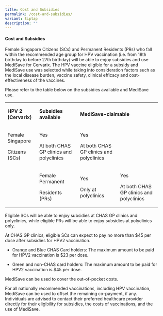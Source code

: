 ```yaml
---
title: Cost and Subsidies
permalink: /cost-and-subsidies/
variant: tiptap
description: ""
---
```

<h4>Cost and Subsidies</h4>
<p>Female Singapore Citizens (SCs) and Permanent Residents (PRs) who fall
within the recommended age group for HPV vaccination (i.e. from 18th birthday
to before 27th birthday) will be able to enjoy subsidies and use MediSave
for Cervarix. The HPV vaccine eligible for a subsidy and MediSave use was
selected while taking into consideration factors such as the local disease
burden, vaccine safety, clinical efficacy and cost-effectiveness of the
vaccines.</p>
<p>Please refer to the table below on the subsidies available and MediSave
use.</p>
<table style="minWidth: 100px">
<colgroup>
<col>
<col>
<col>
<col>
</colgroup>
<tbody>
<tr>
<td rowspan="1" colspan="1">
<p><strong>HPV 2 (Cervarix)</strong>
</p>
</td>
<td rowspan="1" colspan="1">
<p><strong>Subsidies available</strong>
</p>
</td>
<td rowspan="1" colspan="2">
<p><strong>MediSave-claimable</strong>
</p>
</td>
</tr>
<tr>
<td rowspan="1" colspan="1">
<p>Female Singapore</p>
<p>Citizens (SCs)</p>
</td>
<td rowspan="1" colspan="1">
<p>Yes</p>
<p>At both CHAS GP clinics and polyclinics</p>
</td>
<td rowspan="1" colspan="1">
<p>Yes</p>
<p>At both CHAS GP clinics and polyclinics</p>
</td>
<td rowspan="1" colspan="1">
<p></p>
</td>
</tr>
<tr>
<td rowspan="1" colspan="1">
<p></p>
</td>
<td rowspan="1" colspan="1">
<p>Female Permanent</p>
<p>Residents (PRs)</p>
</td>
<td rowspan="1" colspan="1">
<p>Yes</p>
<p>Only at polyclinics</p>
</td>
<td rowspan="1" colspan="1">
<p>Yes</p>
<p>At both CHAS GP clinics and polyclinics</p>
</td>
</tr>
</tbody>
</table>
<p>Eligible SCs will be able to enjoy subsidies at CHAS GP clinics and polyclinics,
while eligible PRs will be able to enjoy subsidies at polyclinics only.</p>
<p>At CHAS GP clinics, eligible SCs can expect to pay no more than $45 per
dose after subsidies for HPV2 vaccination.&nbsp;</p>
<ul data-tight="true" class="tight">
<li>
<p>Orange and Blue CHAS Card holders: The maximum amount to be paid for HPV2
vaccination is $23 per dose.&nbsp;</p>
</li>
<li>
<p>Green and non-CHAS card holders: The maximum amount to be paid for HPV2
vaccination is $45 per dose.&nbsp;</p>
</li>
</ul>
<p>MediSave can be used to cover the out-of-pocket costs.&nbsp;</p>
<p>For all nationally recommended vaccinations, including HPV vaccination,
MediSave can be used to offset the remaining co-payment, if any. Individuals
are advised to contact their preferred healthcare provider directly for
their eligibility for subsidies, the costs of vaccinations, and the use
of MediSave.</p>